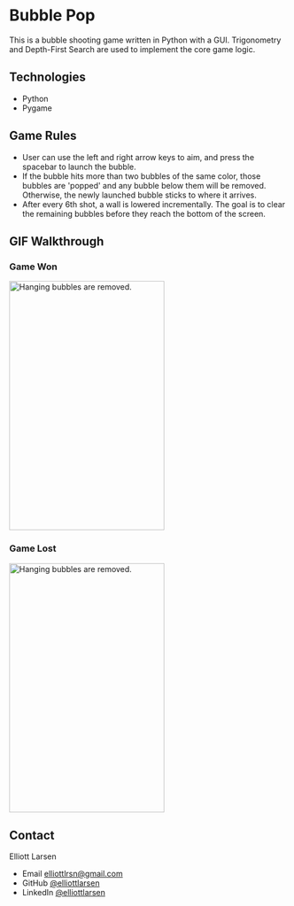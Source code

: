 # Bubble Pop
This is a bubble shooting game written in Python with a GUI.  Trigonometry and Depth-First Search are used to implement the core game logic.
## Technologies
* Python
* Pygame
## Game Rules
* User can use the left and right arrow keys to aim, and press the spacebar to launch the bubble.  
* If the bubble hits more than two bubbles of the same color, those bubbles are 'popped' and any bubble below them will be removed.  Otherwise, the newly launched bubble sticks to where it arrives.
* After every 6th shot, a wall is lowered incrementally. The goal is to clear the remaining bubbles before they reach the bottom of the screen.
## GIF Walkthrough
### Game Won
<p>
<image src = "gifs/game_won.gif" title = "Hanging bubbles are removed." width = 280 height = 450><br>
</p>

### Game Lost
<p>
<image src = "gifs/game_lost.gif" title = "Hanging bubbles are removed." width = 280 height = 450><br>
</p>

## Contact
Elliott Larsen
* Email elliottlrsn@gmail.com
* GitHub [@elliottlarsen](https://github.com/elliottlarsen)
* LinkedIn [@elliottlarsen](https://www.linkedin.com/in/elliottlarsen)